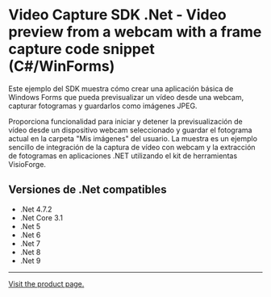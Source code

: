 ﻿# Video Capture SDK .Net - Video preview from a webcam with a frame capture code snippet (C#/WinForms)

Este ejemplo del SDK muestra cómo crear una aplicación básica de Windows Forms que pueda previsualizar un vídeo desde una webcam, capturar fotogramas y guardarlos como imágenes JPEG.

Proporciona funcionalidad para iniciar y detener la previsualización de vídeo desde un dispositivo webcam seleccionado y guardar el fotograma actual en la carpeta "Mis imágenes" del usuario. La muestra es un ejemplo sencillo de integración de la captura de vídeo con webcam y la extracción de fotogramas en aplicaciones .NET utilizando el kit de herramientas VisioForge.

## Versiones de .Net compatibles

* .Net 4.7.2
* .Net Core 3.1
* .Net 5
* .Net 6
* .Net 7
* .Net 8
* .Net 9

---

[Visit the product page.](https://www.visioforge.com/video-capture-sdk-net)
